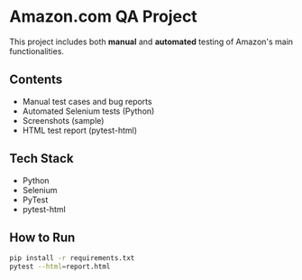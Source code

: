 # Amazon.com QA Project

This project includes both **manual** and **automated** testing of Amazon's main functionalities.

## Contents
- Manual test cases and bug reports
- Automated Selenium tests (Python)
- Screenshots (sample)
- HTML test report (pytest-html)

## Tech Stack
- Python
- Selenium
- PyTest
- pytest-html

## How to Run
```bash
pip install -r requirements.txt
pytest --html=report.html
```

